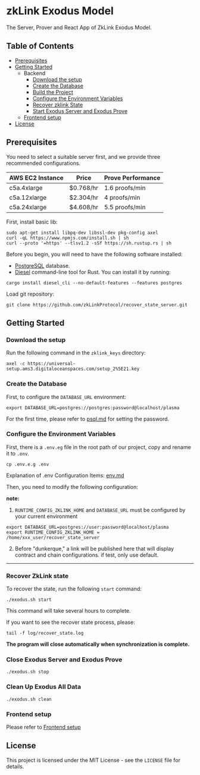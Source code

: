 # zkLink Exodus Model
The Server, Prover and React App of ZkLink Exodus Model.

## Table of Contents
- [Prerequisites](#prerequisites)
- [Getting Started](#getting-started)
    - Backend
        - [Download the setup](#Download-the-setup)
        - [Create the Database](#create-the-database)
        - [Build the Project](#build-the-project)
        - [Configure the Environment Variables](#configure-the-environment-variables)
        - [Recover zklink State](#Recover-ZkLink-State)
        - [Start Exodus Server and Exodus Prove](#Start-Exodus-Server-and-Exodus-Prove)
    - [Frontend setup](exodus-interface/README.md)
- [License](#license)

## Prerequisites

You need to select a suitable server first, and we provide three recommended configurations.

| AWS EC2 Instance | Price     | Prove Performance |
|------------------|-----------|-------------------|
| c5a.4xlarge      | $0.768/hr | 1.6 proofs/min    |
| c5a.12xlarge     | $2.304/hr | 4 proofs/min      |
| c5a.24xlarge     | $4.608/hr | 5.5 proofs/min    |

First, install basic lib:
```shell
sudo apt-get install libpq-dev libssl-dev pkg-config axel
curl -qL https://www.npmjs.com/install.sh | sh
curl --proto '=https' --tlsv1.2 -sSf https://sh.rustup.rs | sh
```
Before you begin, you will need to have the following software installed:
- [PostgreSQL](https://www.postgresql.org/download/linux/ubuntu/) database. 
- [Diesel](http://diesel.rs/) command-line tool for Rust. You can install it by running:
```shell
cargo install diesel_cli --no-default-features --features postgres
```
Load git repository:
```shell
git clone https://github.com/zkLinkProtocol/recover_state_server.git
```

## Getting Started
### Download the setup
Run the following command in the `zklink_keys` directory:
```shell
axel -c https://universal-setup.ams3.digitaloceanspaces.com/setup_2%5E21.key
```
### Create the Database
First, to configure the `DATABASE_URL` environment:
```shell
export DATABASE_URL=postgres://postgres:password@localhost/plasma
```
For the first time, please refer to [psql.md](docs/psql.md) for setting the password.

### Configure the Environment Variables
First, there is a `.env.eg` file in the root path of our project, copy and rename it to `.env`.
```shell
cp .env.e.g .env
```
Explanation of .env Configuration Items: [env.md](env.md)

Then, you need to modify the following configuration:

**note:**
1. `RUNTIME_CONFIG_ZKLINK_HOME` and `DATABASE_URL` must be configured by your current environment

```shell
export DATABASE_URL=postgres://user:password@localhost/plasma
export RUNTIME_CONFIG_ZKLINK_HOME = /home/xxx_user/recover_state_server 

```
2. Before "dunkerque," a link will be published here that will display contract and chain configurations. if test, only use default.


-----
### Recover ZkLink state
To recover the state, run the following `start` command:
```shell
./exodus.sh start
```
This command will take several hours to complete.

If you want to see the recover state process, please:
```shell
tail -f log/recover_state.log
```
**The program will close automatically when synchronization is complete.**

### Close Exodus Server and Exodus Prove
```shell
./exodus.sh stop
```

### Clean Up Exodus All Data
```shell
./exodus.sh clean
```

### Frontend setup
Please refer to [Frontend setup](exodus-interface/README.md)

## License
This project is licensed under the MIT License - see the `LICENSE` file for details.
